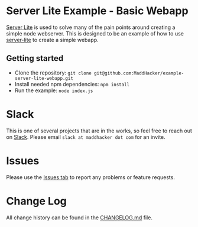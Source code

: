 # Server Lite Example - Basic Webapp
[Server Lite](https://www.npmjs.com/package/server-lite) is used to solve many of the pain points around creating a simple node webserver.  This is designed to be an example of how to use [server-lite](https://www.npmjs.com/package/server-lite) to create a simple webapp.

## Getting started
- Clone the repository: `git clone git@github.com:MaddHacker/example-server-lite-webapp.git`
- Install needed npm dependencies: `npm install`
- Run the example: `node index.js`

# Slack
This is one of several projects that are in the works, so feel free to reach out on [Slack](https://maddhacker.slack.com/).  Please email `slack at maddhacker dot com` for an invite.

# Issues
Please use the [Issues tab](../../issues) to report any problems or feature requests.

# Change Log
All change history can be found in the [CHANGELOG.md](CHANGELOG.md) file.
